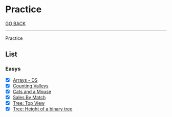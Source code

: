 # Practice

[GO BACK](../../README.md)

___

Practice

## List

### Easys

* [x] [Arrays - DS](./Arrays-DS/README.md)
* [x] [Counting Valleys](./Counting-Valleys/README.md)
* [x] [Cats and a Mouse](./Cats-And-a-Mouse/README.md)
* [x] [Sales By Match](./Sales-By-Match/README.md)
* [x] [Tree: Top View](./Tree_Top-View/README.md)
* [x] [Tree: Height of a binary tree](./Tree_Height-of-a-Binary-Tree/README.md)